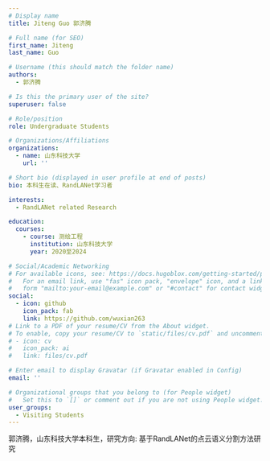 ```yaml
---
# Display name
title: Jiteng Guo 郭济腾

# Full name (for SEO)
first_name: Jiteng
last_name: Guo

# Username (this should match the folder name)
authors:
  - 郭济腾

# Is this the primary user of the site?
superuser: false

# Role/position
role: Undergraduate Students

# Organizations/Affiliations
organizations:
  - name: 山东科技大学
    url: ''

# Short bio (displayed in user profile at end of posts)
bio: 本科生在读、RandLANet学习者

interests:
  - RandLANet related Research

education:
  courses:
    - course: 测绘工程
      institution: 山东科技大学
      year: 2020至2024

# Social/Academic Networking
# For available icons, see: https://docs.hugoblox.com/getting-started/page-builder/#icons
#   For an email link, use "fas" icon pack, "envelope" icon, and a link in the
#   form "mailto:your-email@example.com" or "#contact" for contact widget.
social:
  - icon: github
    icon_pack: fab
    link: https://github.com/wuxian263
# Link to a PDF of your resume/CV from the About widget.
# To enable, copy your resume/CV to `static/files/cv.pdf` and uncomment the lines below.
# - icon: cv
#   icon_pack: ai
#   link: files/cv.pdf

# Enter email to display Gravatar (if Gravatar enabled in Config)
email: ''

# Organizational groups that you belong to (for People widget)
#   Set this to `[]` or comment out if you are not using People widget.
user_groups:
  - Visiting Students
---
```

郭济腾，山东科技大学本科生，研究方向: 基于RandLANet的点云语义分割方法研究

